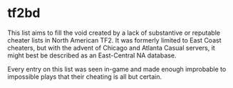 # tf2bd
This list aims to fill the void created by a lack of substantive or reputable cheater lists in North American TF2. It was formerly limited to East Coast cheaters, but with the advent of Chicago and Atlanta Casual servers, it might best be described as an East-Central NA database.

Every entry on this list was seen in-game and made enough improbable to impossible plays that their cheating is all but certain. 
